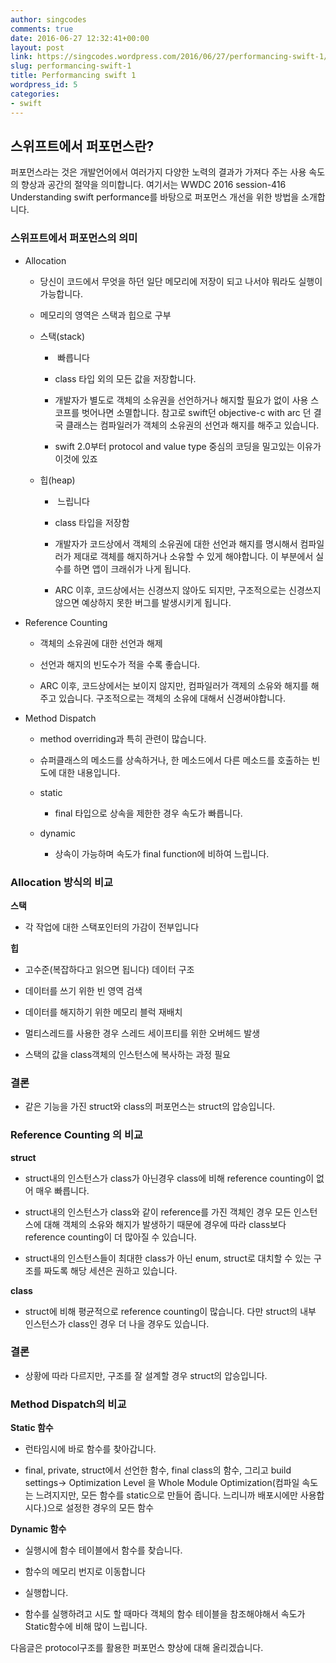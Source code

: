 ```yaml
---
author: singcodes
comments: true
date: 2016-06-27 12:32:41+00:00
layout: post
link: https://singcodes.wordpress.com/2016/06/27/performancing-swift-1/
slug: performancing-swift-1
title: Performancing swift 1
wordpress_id: 5
categories:
- swift
---
```


## 스위프트에서 퍼포먼스란?



퍼포먼스라는 것은 개발언어에서 여러가지 다양한 노력의 결과가 가져다 주는 사용 속도의 향상과 공간의 절약을 의미합니다. 여기서는 WWDC 2016 session-416 Understanding swift performance를 바탕으로 퍼포먼스 개선을 위한 방법을 소개합니다.





### 





### 스위프트에서 퍼포먼스의 의미






    
  * Allocation

    
    * 당신이 코드에서 무엇을 하던 일단 메모리에 저장이 되고 나서야 뭐라도 실행이 가능합니다.

    
    * 메모리의 영역은 스택과 힙으로 구부

    
    * 스택(stack)

    
      *  빠릅니다

    
      * class 타입 외의 모든 값을 저장합니다.

    
      * 개발자가 별도로 객체의 소유권을 선언하거나 해지할 필요가 없이 사용 스코프를 벗어나면 소멸합니다. 참고로 swift던 objective-c with arc 던 결국 클래스는 컴파일러가 객체의 소유권의 선언과 해지를 해주고 있습니다.

    
      * swift 2.0부터 protocol and value type 중심의 코딩을 밀고있는 이유가 이것에 있죠




    
    * 힙(heap)

    
      *  느립니다

    
      * class 타입을 저장함

    
      * 개발자가 코드상에서 객체의 소유권에 대한 선언과 해지를 명시해서 컴파일러가 제대로 객체를 해지하거나 소유할 수 있게 해야합니다. 이 부분에서 실수를 하면 앱이 크래쉬가 나게 됩니다.

    
      * ARC 이후, 코드상에서는 신경쓰지 않아도 되지만, 구조적으로는 신경쓰지 않으면 예상하지 못한 버그를 발생시키게 됩니다.







    
  * Reference Counting

    
    * 객체의 소유권에 대한 선언과 해제

    
    * 선언과 해지의 빈도수가 적을 수록 좋습니다.

    
    * ARC 이후, 코드상에서는 보이지 않지만, 컴파일러가 객제의 소유와 해지를 해주고 있습니다. 구조적으로는 객체의 소유에 대해서 신경써야합니다.




    
  * Method Dispatch

    
    * method overriding과 특히 관련이 많습니다.

    
    * 슈퍼클래스의 메소드를 상속하거나, 한 메소드에서 다른 메소드를 호출하는 빈도에 대한 내용입니다.

    
    * static

    
      * final 타입으로 상속을 제한한 경우 속도가 빠릅니다.




    
    * dynamic

    
      * 상속이 가능하며 속도가 final function에 비하여 느립니다.













### Allocation 방식의 비교



**스택**




    
  * 각 작업에 대한 스택포인터의 가감이 전부입니다





**힙**




    
  * 고수준(복잡하다고 읽으면 됩니다) 데이터 구조

    
  * 데이터를 쓰기 위한 빈 영역 검색

    
  * 데이터를 해지하기 위한 메모리 블럭 재배치

    
  * 멀티스레드를 사용한 경우 스레드 세이프티를 위한 오버헤드 발생

    
  * 스택의 값을 class객체의 인스턴스에 복사하는 과정 필요







### 결론






    
  * 같은 기능을 가진 struct와 class의 퍼포먼스는 struct의 압승입니다.







### Reference Counting 의 비교



**struct**




    
  * struct내의 인스턴스가 class가 아닌경우 class에 비해 reference counting이 없어 매우 빠릅니다.

    
  * struct내의 인스턴스가 class와 같이 reference를 가진 객체인 경우 모든 인스턴스에 대해 객체의 소유와 해지가 발생하기 때문에 경우에 따라 class보다 reference counting이 더 많아질 수 있습니다.

    
  * struct내의 인스턴스들이 최대한 class가 아닌 enum, struct로 대치할 수 있는 구조를 짜도록 해당 세션은 권하고 있습니다.



**class**




    
  * struct에 비해 평균적으로 reference counting이 많습니다. 다만 struct의 내부 인스턴스가 class인 경우 더 나을 경우도 있습니다.





### 결론






    
  * 상황에 따라 다르지만, 구조를 잘 설계할 경우 struct의 압승입니다.







### Method Dispatch의 비교



**Static 함수**




    
  * 런타임시에 바로 함수를 찾아갑니다.

    
  * final, private, struct에서 선언한 함수, final class의 함수, 그리고 build settings-> Optimization Level 을 Whole Module Optimization(컴파일 속도는 느려지지만, 모든 함수를 static으로 만들어 줍니다. 느리니까 배포시에만 사용합시다.)으로 설정한 경우의 모든 함수



**Dynamic 함수**




    
  * 실행시에 함수 테이블에서 함수를 찾습니다.

    
  * 함수의 메모리 번지로 이동합니다

    
  * 실행합니다.

    
  * 함수를 실행하려고 시도 할 때마다 객체의 함수 테이블을 참조해야해서 속도가 Static함수에 비해 많이 느립니다.





다음글은 protocol구조를 활용한 퍼포먼스 향상에 대해 올리겠습니다.
